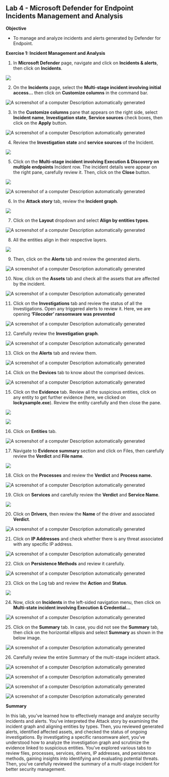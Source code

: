 ## **Lab 4 - Microsoft Defender for Endpoint Incidents Management and Analysis**

**Objective**

- To manage and analyze incidents and alerts generated by Defender for
  Endpoint.

**Exercise 1: Incident Management and Analysis**

1.  In **Microsoft Defender** page, navigate and click on **Incidents &
    alerts**, then click on **Incidents**.

![](./media/image1.png)

2.  On the **Incidents** page, select the **Multi-stage incident
    involving initial access…** then click on **Customize columns** in
    the command bar.

![A screenshot of a computer Description automatically
generated](./media/image2.png)

3.  In the **Customize columns** pane that appears on the right side,
    select **Incident name**, **Investigation state**, **Service
    sources** check boxes, then click on the **Apply** button.

![A screenshot of a computer Description automatically
generated](./media/image3.png)

4.  Review the **Investigation state** and **service sources** of the
    Incident.

![](./media/image4.png)

5.  Click on the **Multi-stage incident involving Execution & Discovery
    on multiple endpoints** Incident row. The incident details were
    appear on the right pane, carefully review it. Then, click on the
    **Close** button.

![](./media/image5.png)

![A screenshot of a computer Description automatically
generated](./media/image6.png)

6.  In the **Attack story** tab, review the **Incident graph**.

![](./media/image7.png)

7.  Click on the **Layout** dropdown and select **Align by entities
    types**.

![A screenshot of a computer Description automatically
generated](./media/image8.png)

8.  All the entities align in their respective layers.

![](./media/image9.png)

9.  Then, click on the **Alerts** tab and review the generated alerts.

![A screenshot of a computer Description automatically
generated](./media/image10.png)

10. Now, click on the **Assets** tab and check all the assets that are
    affected by the incident.

![A screenshot of a computer Description automatically
generated](./media/image11.png)

11. Click on the **Investigations** tab and review the status of all the
    Investigations. Open any triggered alerts to review it. Here, we are
    opening **‘Filecoder’ ransomware was prevented**

![A screenshot of a computer Description automatically
generated](./media/image12.png)

12. Carefully review the **Investigation graph**.

![A screenshot of a computer Description automatically
generated](./media/image13.png)

13. Click on the **Alerts** tab and review them.

![A screenshot of a computer Description automatically
generated](./media/image14.png)

14. Click on the **Devices** tab to know about the comprised devices.

![A screenshot of a computer Description automatically
generated](./media/image15.png)

15. Click on the **Evidence** tab. Review all the suspicious entities,
    click on any entity to get further evidence (here, we clicked on
    **lockysample.exe**). Review the entity carefully and then close the
    pane.

![](./media/image16.png)

![](./media/image17.png)

16. Click on **Entities** tab.

![A screenshot of a computer Description automatically
generated](./media/image18.png)

17. Navigate to **Evidence summary** section and click on Files, then
    carefully review the **Verdict** and **File name**.

![](./media/image19.png)

18. Click on the **Processes** and review the **Verdict** and **Process
    name.**

![A screenshot of a computer Description automatically
generated](./media/image20.png)

19. Click on **Services** and carefully review the **Verdict** and
    **Service Name**.

![](./media/image21.png)

20. Click on **Drivers**, then review the **Name** of the driver and
    associated **Verdict**.

![A screenshot of a computer Description automatically
generated](./media/image22.png)

21. Click on **IP Addresses** and check whether there is any threat
    associated with any specific IP address.

![A screenshot of a computer Description automatically
generated](./media/image23.png)

22. Click on **Persistence Methods** and review it carefully.

![A screenshot of a computer Description automatically
generated](./media/image24.png)

23. Click on the Log tab and review the **Action** and **Status**.

![](./media/image25.png)

24. Now, click on **Incidents** in the left-sided navigation menu, then
    click on **Multi-state incident involving Execution & Credential…**

![A screenshot of a computer Description automatically
generated](./media/image26.png)

25. Click on the **Summary** tab. In case, you did not see the
    **Summary** tab, then click on the horizontal ellipsis and select
    **Summary** as shown in the below image.

![A screenshot of a computer Description automatically
generated](./media/image27.png)

26. Carefully review the entire Summary of the multi-stage incident
    attack.

![A screenshot of a computer Description automatically
generated](./media/image28.png)

![A screenshot of a computer Description automatically
generated](./media/image29.png)

![A screenshot of a computer Description automatically
generated](./media/image30.png)

![A screenshot of a computer Description automatically
generated](./media/image31.png)

**Summary**

In this lab, you’ve learned how to effectively manage and analyze
security incidents and alerts. You’ve interpreted the Attack story by
examining the incident graph and aligning entities by types. Then, you
reviewed generated alerts, identified affected assets, and checked the
status of ongoing investigations. By investigating a specific ransomware
alert, you’ve understood how to analyze the investigation graph and
scrutinize the evidence linked to suspicious entities. You’ve explored
various tabs to review files, processes, services, drivers, IP
addresses, and persistence methods, gaining insights into identifying
and evaluating potential threats. Then, you’ve carefully reviewed the
summary of a multi-stage incident for better security management.
